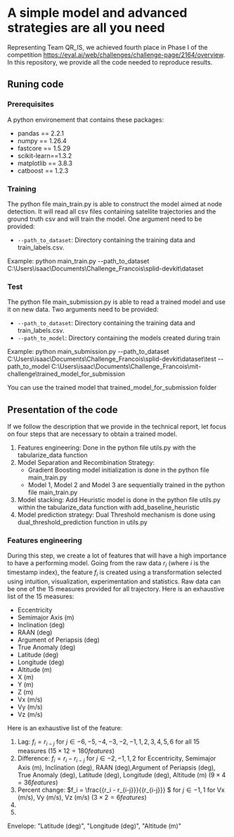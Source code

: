 # A simple model and advanced strategies are all you need

Representing Team QR_IS, we achieved fourth place in Phase I of the competition https://eval.ai/web/challenges/challenge-page/2164/overview.
In this repository, we provide all the code needed to reproduce results.
## Runing code
### Prerequisites
A python environement that contains these packages:
- pandas ==  2.2.1
- numpy == 1.26.4
- fastcore ==  1.5.29 
- scikit-learn==1.3.2
- matplotlib == 3.8.3
- catboost == 1.2.3


### Training
The python file main_train.py is able to construct the model aimed at node detection.
It will read all csv files containing satellite trajectories and the ground truth csv and will train the model.
One argument need to be provided:

- `--path_to_dataset`: Directory containing the training data and train_labels.csv.

Example: python main_train.py --path_to_dataset C:\Users\isaac\Documents\Challenge_Francois\splid-devkit\dataset

### Test
The python file main_submission.py is able to read a trained model and use it on new data.
Two arguments need to be provided:

- `--path_to_dataset`: Directory containing the training data and train_labels.csv.
- `--path_to_model`: Directory containing the models created during train

Example: python main_submission.py --path_to_dataset C:\Users\isaac\Documents\Challenge_Francois\splid-devkit\dataset\test --path_to_model C:\Users\isaac\Documents\Challenge_Francois\mit-challenge\trained_model_for_submission

You can use the trained model that trained_model_for_submission folder

## Presentation of the code

If we follow the description that we provide in the technical report, let focus on four steps that are necessary to obtain a trained model.
1. Features engineering: Done in the python file utils.py with the tabularize_data function
2. Model Separation and Recombination Strategy: 
    - Gradient Boosting model initialization is done in the python file main_train.py
    - Model 1, Model 2 and Model 3 are sequentially trained in the python file main_train.py
3. Model stacking: Add Heuristic model is done in the python file utils.py within the tabularize_data function with add_baseline_heuristic
4. Model prediction strategy: Dual Threshold mechanism is done using dual_threshold_prediction function in utils.py 

### Features engineering

During this step, we create a lot of features that will have a high importance to have a performing model. Going from the raw data $r_i$ (where $i$ is the timestamp index), the feature $f_i$ is created using a transformation selected using intuition, visualization, experimentation and statistics. Raw data can be one of the 15 measures provided for all trajectory. 
Here is an exhaustive list of the 15 measures: 
- Eccentricity
- Semimajor Axis (m)
- Inclination (deg)
- RAAN (deg)
- Argument of Periapsis (deg)
- True Anomaly (deg)
- Latitude (deg)
- Longitude (deg)
- Altitude (m)
- X (m)
- Y (m)
- Z (m)
- Vx (m/s)
- Vy (m/s)
- Vz (m/s) 

Here is an exhaustive list of the feature:
1. Lag: $f_i = r_{i-j}$ for $j \in {-6,-5,-4,-3,-2,-1,1,2,3,4,5,6}$ for all 15 measures ($15 \times 12 = 180 features$)
2. Difference: $f_i = r_i - r_{i-j}$ for $j \in {-2,-1,1,2}$ for Eccentricity, Semimajor Axis (m), Inclination (deg), RAAN (deg),Argument of Periapsis (deg), True Anomaly (deg),  Latitude (deg), Longitude (deg), Altitude (m) ($9 \times 4 = 36 features$)
3. Percent change: $f_i = \frac{{r_i - r_{i-j}}}{{r_{i-j}}} $ for $j \in {-1,1}$ for Vx (m/s), Vy (m/s), Vz (m/s) ($3 \times 2 = 6 features$)
4. 
5. 
Envelope: "Latitude (deg)", "Longitude (deg)",  "Altitude (m)"
